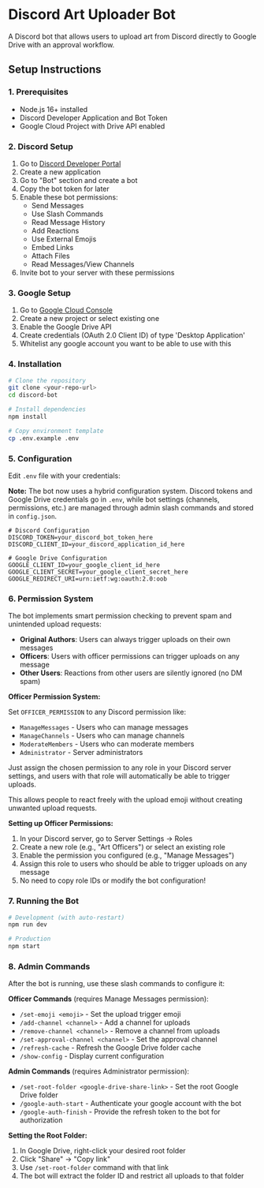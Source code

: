 # Discord Art Uploader Bot

A Discord bot that allows users to upload art from Discord directly to Google Drive with an approval workflow.

## Setup Instructions

### 1. Prerequisites

- Node.js 16+ installed
- Discord Developer Application and Bot Token
- Google Cloud Project with Drive API enabled

### 2. Discord Setup

1. Go to [Discord Developer Portal](https://discord.com/developers/applications)
2. Create a new application
3. Go to "Bot" section and create a bot
4. Copy the bot token for later
5. Enable these bot permissions:
   - Send Messages
   - Use Slash Commands
   - Read Message History
   - Add Reactions
   - Use External Emojis
   - Embed Links
   - Attach Files
   - Read Messages/View Channels
6. Invite bot to your server with these permissions

### 3. Google Setup

1. Go to [Google Cloud Console](https://console.cloud.google.com/)
2. Create a new project or select existing one
3. Enable the Google Drive API
4. Create credentials (OAuth 2.0 Client ID) of type 'Desktop Application'
5. Whitelist any google account you want to be able to use with this

### 4. Installation

```bash
# Clone the repository
git clone <your-repo-url>
cd discord-bot

# Install dependencies
npm install

# Copy environment template
cp .env.example .env
```

### 5. Configuration

Edit `.env` file with your credentials:

**Note:** The bot now uses a hybrid configuration system. Discord tokens and Google Drive credentials go in `.env`, while bot settings (channels, permissions, etc.) are managed through admin slash commands and stored in `config.json`.

```env
# Discord Configuration
DISCORD_TOKEN=your_discord_bot_token_here
DISCORD_CLIENT_ID=your_discord_application_id_here

# Google Drive Configuration
GOOGLE_CLIENT_ID=your_google_client_id_here
GOOGLE_CLIENT_SECRET=your_google_client_secret_here
GOOGLE_REDIRECT_URI=urn:ietf:wg:oauth:2.0:oob
```

### 6. Permission System

The bot implements smart permission checking to prevent spam and unintended upload requests:

- **Original Authors**: Users can always trigger uploads on their own messages
- **Officers**: Users with officer permissions can trigger uploads on any message
- **Other Users**: Reactions from other users are silently ignored (no DM spam)

**Officer Permission System:**

Set `OFFICER_PERMISSION` to any Discord permission like:
- `ManageMessages` - Users who can manage messages
- `ManageChannels` - Users who can manage channels  
- `ModerateMembers` - Users who can moderate members
- `Administrator` - Server administrators

Just assign the chosen permission to any role in your Discord server settings, and users with that role will automatically be able to trigger uploads.

This allows people to react freely with the upload emoji without creating unwanted upload requests.

**Setting up Officer Permissions:**
1. In your Discord server, go to Server Settings → Roles
2. Create a new role (e.g., "Art Officers") or select an existing role
3. Enable the permission you configured (e.g., "Manage Messages")
4. Assign this role to users who should be able to trigger uploads on any message
5. No need to copy role IDs or modify the bot configuration!

### 7. Running the Bot

```bash
# Development (with auto-restart)
npm run dev

# Production
npm start
```

### 8. Admin Commands

After the bot is running, use these slash commands to configure it:

**Officer Commands** (requires Manage Messages permission):
- `/set-emoji <emoji>` - Set the upload trigger emoji
- `/add-channel <channel>` - Add a channel for uploads
- `/remove-channel <channel>` - Remove a channel from uploads
- `/set-approval-channel <channel>` - Set the approval channel
- `/refresh-cache` - Refresh the Google Drive folder cache
- `/show-config` - Display current configuration

**Admin Commands** (requires Administrator permission):
- `/set-root-folder <google-drive-share-link>` - Set the root Google Drive folder
- `/google-auth-start` - Authenticate your google account with the bot
- `/google-auth-finish` - Provide the refresh token to the bot for authorization

**Setting the Root Folder:**
1. In Google Drive, right-click your desired root folder
2. Click "Share" → "Copy link"
3. Use `/set-root-folder` command with that link
4. The bot will extract the folder ID and restrict all uploads to that folder
 